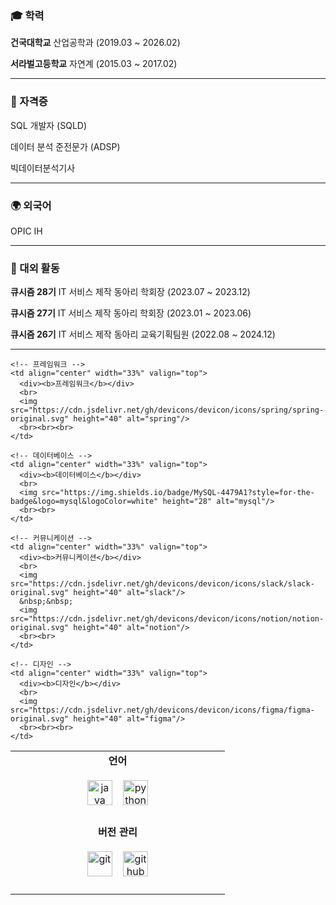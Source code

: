 
### 🎓 학력

**건국대학교** 산업공학과 (2019.03 ~ 2026.02)

**서라벌고등학교** 자연계 (2015.03 ~ 2017.02)  




---




### 🏅 자격증

SQL 개발자 (SQLD)  

데이터 분석 준전문가 (ADSP)

빅데이터분석기사


---




### 🌍 외국어

OPIC IH




---




### 📌 대외 활동

**큐시즘 28기** IT 서비스 제작 동아리 학회장 (2023.07 ~ 2023.12)  

**큐시즘 27기** IT 서비스 제작 동아리 학회장 (2023.01 ~ 2023.06)  

**큐시즘 26기** IT 서비스 제작 동아리 교육기획팀원 (2022.08 ~ 2024.12)  




---

<table width="100%">
  <!-- 1행 -->
  <tr>
    <!-- 언어 -->
    <td align="center" width="33%" valign="top">
      <div><b>언어</b></div>
      <br>
      <img src="https://cdn.jsdelivr.net/gh/devicons/devicon/icons/java/java-original.svg" height="40" alt="java"/>
      &nbsp;&nbsp;
      <img src="https://cdn.jsdelivr.net/gh/devicons/devicon/icons/python/python-original.svg" height="40" alt="python"/>
      <br><br>
    </td>

    <!-- 프레임워크 -->
    <td align="center" width="33%" valign="top">
      <div><b>프레임워크</b></div>
      <br>
      <img src="https://cdn.jsdelivr.net/gh/devicons/devicon/icons/spring/spring-original.svg" height="40" alt="spring"/>
      <br><br><br>
    </td>

    <!-- 데이터베이스 -->
    <td align="center" width="33%" valign="top">
      <div><b>데이터베이스</b></div>
      <br>
      <img src="https://img.shields.io/badge/MySQL-4479A1?style=for-the-badge&logo=mysql&logoColor=white" height="28" alt="mysql"/>
      <br><br>
    </td>
  </tr>

  <!-- 2행 -->
  <tr>
    <!-- 버전 관리 -->
    <td align="center" width="33%" valign="top">
      <div><b>버전 관리</b></div>
      <br>
      <img src="https://cdn.jsdelivr.net/gh/devicons/devicon/icons/git/git-original.svg" height="40" alt="git"/>
      &nbsp;&nbsp;
      <img src="https://skillicons.dev/icons?i=github" height="40" alt="github"/>
      <br><br>
    </td>

    <!-- 커뮤니케이션 -->
    <td align="center" width="33%" valign="top">
      <div><b>커뮤니케이션</b></div>
      <br>
      <img src="https://cdn.jsdelivr.net/gh/devicons/devicon/icons/slack/slack-original.svg" height="40" alt="slack"/>
      &nbsp;&nbsp;
      <img src="https://cdn.jsdelivr.net/gh/devicons/devicon/icons/notion/notion-original.svg" height="40" alt="notion"/>
      <br><br>
    </td>

    <!-- 디자인 -->
    <td align="center" width="33%" valign="top">
      <div><b>디자인</b></div>
      <br>
      <img src="https://cdn.jsdelivr.net/gh/devicons/devicon/icons/figma/figma-original.svg" height="40" alt="figma"/>
      <br><br><br>
    </td>
  </tr>
</table>
